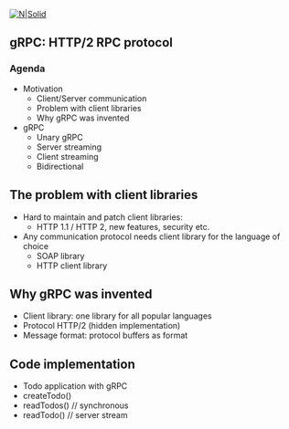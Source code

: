 [![N|Solid](https://cldup.com/dTxpPi9lDf.thumb.png)](https://nodesource.com/products/nsolid)

## gRPC: HTTP/2 RPC protocol

### Agenda

- Motivation
  - Client/Server communication
  - Problem with client libraries
  - Why gRPC was invented
- gRPC
  - Unary gRPC
  - Server streaming
  - Client streaming
  - Bidirectional

## The problem with client libraries

- Hard to maintain and patch client libraries:
  - HTTP 1.1 / HTTP 2, new features, security etc.
- Any communication protocol needs client library for the language of choice
  - SOAP library
  - HTTP client library

## Why gRPC was invented

- Client library: one library for all popular languages
- Protocol HTTP/2 (hidden implementation)
- Message format: protocol buffers as format

## Code implementation

- Todo application with gRPC
- createTodo()
- readTodos() // synchronous
- readTodo() // server stream
